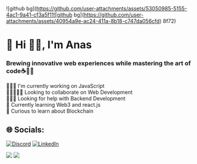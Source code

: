 ![github bg](https://github.com/user-attachments/assets/53050985-5155-4ac1-9a41-cf3a5f11![github bg](https://github.com/user-attachments/assets/40954a9e-ac24-411a-8b18-c747da056cfd)
8f72)


# 💫 Hi 👋🏻, I'm Anas
### Brewing innovative web experiences while mastering the art of code☕👩‍💻
👨🏻‍💻 I'm currently working on JavaScript<br> 👩🏼‍🤝‍🧑🏻 Looking to collaborate on Web Development<br>💁🏻‍♂️ Looking for help with Backend Development<br>📖 Currently learning Web3 and react.js<br>👀 Curious to learn about Blockchain<br>


## 🌐 Socials:
[![Discord](https://img.shields.io/badge/Discord-%237289DA.svg?logo=discord&logoColor=white)](https://discord.gg/603521446433652736)
[![LinkedIn](https://img.shields.io/badge/LinkedIn-%230077B5.svg?logo=linkedin&logoColor=white)](https://www.linkedin.com/in/anas-shah-muhammad-0a9426257/)

![](https://github-readme-streak-stats.herokuapp.com/?user=AnasSM0&theme=dark&hide_border=false)
![](https://github-readme-stats.vercel.app/api/top-langs/?username=AnasSM0&theme=dark&hide_border=false&include_all_commits=true&count_private=false&layout=compact)

